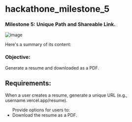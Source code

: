 # hackathone_milestone_5
### Milestone 5: Unique Path and Shareable Link. 
![image](https://github.com/user-attachments/assets/4c8659d5-536d-4717-95f0-bd46052a78ea)

Here's a summary of its content:

### Objective:

Generate a resume and  downloaded as a PDF.

## Requirements:

When a user creates a resume, generate a unique URL (e.g., username.vercel.app/resume).
<ul>
    Provide options for users to:
  
  <li>
    Download the resume as a PDF.
  </li>
</ul>
